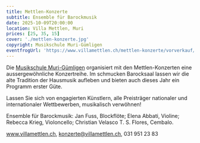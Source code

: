 ```yaml
---
title: Mettlen-Konzerte
subtitle: Ensemble für Barockmusik
date: 2025-10-09T20:00:00
location: Villa Mettlen, Muri
prices: [25, 35, 15]
cover: './mettlen-konzerte.jpg'
copyright: Musikschule Muri-Gümligen
eventfrogUrl: 'https://www.villamettlen.ch/mettlen-konzerte/vorverkauf/'
---
```


Die [Musikschule Muri-Gümligen](https://www.villamettlen.ch) organisiert mit den Mettlen-Konzerten eine aussergewöhnliche Konzertreihe. Im schmucken Barocksaal lassen wir die alte Tradition der Hausmusik aufleben und bieten auch dieses Jahr ein Programm erster Güte.

Lassen Sie sich von engagierten Künstlern, alle Preisträger nationaler und internationaler Wettbewerben, musikalisch verwöhnen!

Ensemble für Barockmusik: Jan Fuss, Blockflöte; Elena Abbati, Violine; Rebecca Krieg, Violoncello; Christian Velasco T. S. Flores, Cembalo.

www.villamettlen.ch, konzerte@villamettlen.ch, 031 951 23 83
